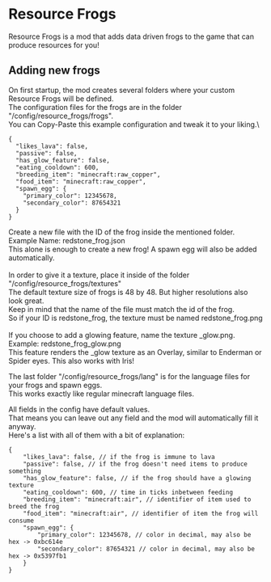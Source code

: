 # Resource Frogs

Resource Frogs is a mod that adds data driven frogs to the game that can produce resources for you!

## Adding new frogs

On first startup, the mod creates several folders where your custom Resource Frogs will be defined.\
The configuration files for the frogs are in the folder "/config/resource_frogs/frogs".\
You can Copy-Paste this example configuration and tweak it to your liking.\

```json5
{
  "likes_lava": false,
  "passive": false,
  "has_glow_feature": false,
  "eating_cooldown": 600,
  "breeding_item": "minecraft:raw_copper",
  "food_item": "minecraft:raw_copper",
  "spawn_egg": {
    "primary_color": 12345678,
    "secondary_color": 87654321
  }
}
```

Create a new file with the ID of the frog inside the mentioned folder. Example Name: redstone_frog.json\
This alone is enough to create a new frog! A spawn egg will also be added automatically.\
\
In order to give it a texture, place it inside of the folder "/config/resource_frogs/textures"\
The default texture size of frogs is 48 by 48. But higher resolutions also look great.\
Keep in mind that the name of the file must match the id of the frog.\
So if your ID is redstone_frog, the texture must be named redstone_frog.png\
\
If you choose to add a glowing feature, name the texture <id>_glow.png. Example: redstone_frog_glow.png\
This feature renders the _glow texture as an Overlay, similar to Enderman or Spider eyes. This also works with Iris!

The last folder "/config/resource_frogs/lang" is for the language files for your frogs and spawn eggs.\
This works exactly like regular minecraft language files.

All fields in the config have default values.\
That means you can leave out any field and the mod will automatically fill it anyway.\
Here's a list with all of them with a bit of explanation:
```json5
{
    "likes_lava": false, // if the frog is immune to lava
    "passive": false, // if the frog doesn't need items to produce something
    "has_glow_feature": false, // if the frog should have a glowing texture
    "eating_cooldown": 600, // time in ticks inbetween feeding
    "breeding_item": "minecraft:air", // identifier of item used to breed the frog
    "food_item": "minecraft:air", // identifier of item the frog will consume
    "spawn_egg": {
        "primary_color": 12345678, // color in decimal, may also be hex -> 0xbc614e
        "secondary_color": 87654321 // color in decimal, may also be hex -> 0x5397fb1
    }
}
```